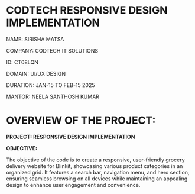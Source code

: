# CODTECH RESPONSIVE DESIGN IMPLEMENTATION

NAME: SIRISHA MATSA

COMPANY: CODTECH IT SOLUTIONS

ID: CT08LQN

DOMAIN: UI/UX DESIGN

DURATION: JAN-15 TO FEB-15 2025

MANTOR: NEELA SANTHOSH KUMAR

# OVERVIEW OF THE PROJECT:

**********PROJECT: RESPONSIVE DESIGN IMPLEMENTATION**********

****OBJECTIVE:****

The objective of the code is to create a responsive, user-friendly grocery delivery website for Blinkit, showcasing various product categories in an organized grid. It features a search bar, navigation menu, and hero section, ensuring seamless browsing on all devices while maintaining an appealing design to enhance user engagement and convenience.
